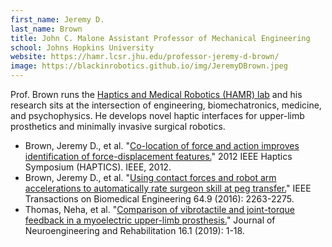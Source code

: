 ```yaml
---
first_name: Jeremy D.
last_name: Brown
title: John C. Malone Assistant Professor of Mechanical Engineering
school: Johns Hopkins University
website: https://hamr.lcsr.jhu.edu/professor-jeremy-d-brown/
image: https://blackinrobotics.github.io/img/JeremyDBrown.jpeg
---
```

Prof. Brown runs the [Haptics and Medical Robotics (HAMR) lab](https://hamr.lcsr.jhu.edu/) and his research sits at the intersection of engineering, biomechatronics, medicine, and psychophysics. He develops novel haptic interfaces for upper-limb prosthetics and minimally invasive surgical robotics.
* Brown, Jeremy D., et al. "[Co-location of force and action improves identification of force-displacement features.](https://ieeexplore.ieee.org/stamp/stamp.jsp?arnumber=6183789)" 2012 IEEE Haptics Symposium (HAPTICS). IEEE, 2012.
* Brown, Jeremy D., et al. "[Using contact forces and robot arm accelerations to automatically rate surgeon skill at peg transfer.](https://ieeexplore.ieee.org/stamp/stamp.jsp?arnumber=7765041)" IEEE Transactions on Biomedical Engineering 64.9 (2016): 2263-2275.
* Thomas, Neha, et al. "[Comparison of vibrotactile and joint-torque feedback in a myoelectric upper-limb prosthesis.](https://jneuroengrehab.biomedcentral.com/track/pdf/10.1186/s12984-019-0545-5)" Journal of Neuroengineering and Rehabilitation 16.1 (2019): 1-18.
